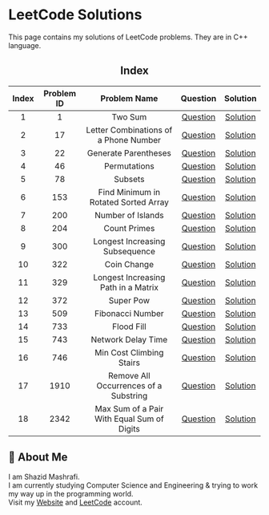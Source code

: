 # LeetCode Solutions

This page contains my solutions of LeetCode problems. They are in C++ language.  


<div align="center">

## Index 

| Index | Problem ID | Problem Name | Question | Solution |
|:-----:| :--------: | :----------: | :------: | :------: |
| 1 | 1 | Two Sum | [Question](https://leetcode.com/problems/two-sum) | [Solution](https://github.com/ShazidMashrafi/LeetCode/tree/main/Codes/1%20-%20Two%20Sum)
| 2 | 17 | Letter Combinations of a Phone Number | [Question](https://leetcode.com/problems/letter-combinations-of-a-phone-number) | [Solution](https://github.com/ShazidMashrafi/LeetCode/tree/main/Codes/17%20-%20Letter%20Combinations%20of%20a%20Phone%20Number)
| 3 | 22 | Generate Parentheses | [Question](https://leetcode.com/problems/generate-parentheses) | [Solution](https://github.com/ShazidMashrafi/LeetCode/tree/main/Codes/22%20-%20Generate%20Parentheses)
| 4 | 46 | Permutations | [Question](https://leetcode.com/problems/permutations) | [Solution](https://github.com/ShazidMashrafi/LeetCode/tree/main/Codes/46%20-%20Permutations)
| 5 | 78 | Subsets | [Question](https://leetcode.com/problems/subsets) | [Solution](https://github.com/ShazidMashrafi/LeetCode/tree/main/Codes/78%20-%20Subsets)
| 6 | 153 | Find Minimum in Rotated Sorted Array | [Question](https://leetcode.com/problems/find-minimum-in-rotated-sorted-array) | [Solution](https://github.com/ShazidMashrafi/LeetCode/tree/main/Codes/153%20-%20Find%20Minimum%20in%20Rotated%20Sorted%20Array)
| 7 | 200 | Number of Islands | [Question](https://leetcode.com/problems/number-of-islands) | [Solution](https://github.com/ShazidMashrafi/LeetCode/tree/main/Codes/200%20-%20Number%20of%20Islands)
| 8 | 204 | Count Primes | [Question](https://leetcode.com/problems/count-primes) | [Solution](https://github.com/ShazidMashrafi/LeetCode/tree/main/Codes/204%20-%20Count%20Primes)
| 9 | 300 | Longest Increasing Subsequence | [Question](https://leetcode.com/problems/longest-increasing-subsequence) | [Solution](https://github.com/ShazidMashrafi/LeetCode/tree/main/Codes/300%20-%20Longest%20Increasing%20Subsequence)
| 10 | 322 | Coin Change | [Question](https://leetcode.com/problems/coin-change) | [Solution](https://github.com/ShazidMashrafi/LeetCode/tree/main/Codes/322%20-%20Coin%20Change)
| 11 | 329 | Longest Increasing Path in a Matrix | [Question](https://leetcode.com/problems/longest-increasing-path-in-a-matrix) | [Solution](https://github.com/ShazidMashrafi/LeetCode/tree/main/Codes/329%20-%20Longest%20Increasing%20Path%20in%20a%20Matrix)
| 12 | 372 | Super Pow | [Question](https://leetcode.com/problems/super-pow) | [Solution](https://github.com/ShazidMashrafi/LeetCode/tree/main/Codes/372%20-%20Super%20Pow)
| 13 | 509 | Fibonacci Number | [Question](https://leetcode.com/problems/fibonacci-number) | [Solution](https://github.com/ShazidMashrafi/LeetCode/tree/main/Codes/509%20-%20Fibonacci%20Number)
| 14 | 733 | Flood Fill | [Question](https://leetcode.com/problems/flood-fill) | [Solution](https://github.com/ShazidMashrafi/LeetCode/tree/main/Codes/733%20-%20Flood%20Fill)
| 15 | 743 | Network Delay Time | [Question](https://leetcode.com/problems/network-delay-time) | [Solution](https://github.com/ShazidMashrafi/LeetCode/tree/main/Codes/743%20-%20Network%20Delay%20Time)
| 16 | 746 | Min Cost Climbing Stairs | [Question](https://leetcode.com/problems/min-cost-climbing-stairs) | [Solution](https://github.com/ShazidMashrafi/LeetCode/tree/main/Codes/746%20-%20Min%20Cost%20Climbing%20Stairs)
| 17 | 1910 | Remove All Occurrences of a Substring | [Question](https://leetcode.com/problems/remove-all-occurrences-of-a-substring) | [Solution](https://github.com/ShazidMashrafi/LeetCode/tree/main/Codes/1910%20-%20Remove%20All%20Occurrences%20of%20a%20Substring)
| 18 | 2342 | Max Sum of a Pair With Equal Sum of Digits | [Question](https://leetcode.com/problems/max-sum-of-a-pair-with-equal-sum-of-digits) | [Solution](https://github.com/ShazidMashrafi/LeetCode/tree/main/Codes/2342%20-%20Max%20Sum%20of%20a%20Pair%20With%20Equal%20Sum%20of%20Digits)



</div>

## 🚀 About Me

I am Shazid Mashrafi.  
I am currently studying Computer Science and Engineering & trying to work my way up in the programming world.     
Visit my [Website](https://shazidmashrafi.com) and [LeetCode](https://leetcode.com/shazidmashrafi) account.